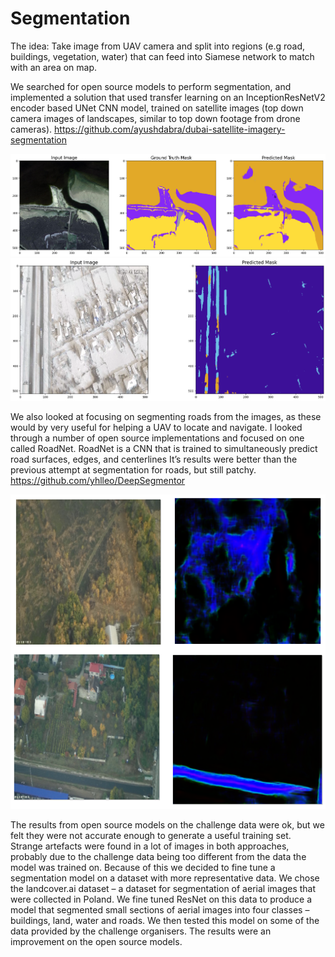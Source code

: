 # Segmentation

The idea: Take image from UAV camera and split into regions (e.g road, buildings, vegetation, water) that can feed into Siamese network to match with an area on map. 

We searched for open source models to perform segmentation, and implemented a solution that used transfer learning on an InceptionResNetV2 encoder based UNet CNN model, trained on satellite images (top down camera images of landscapes, similar to top down footage from drone cameras). 
https://github.com/ayushdabra/dubai-satellite-imagery-segmentation 

![Example of segmentation model output](docs/seg_model_example.jpg)
![Output of segmentation model on our data](docs/seg_model_on_our_data.png)

We also looked at focusing on segmenting roads from the images, as these would by very useful for helping a UAV to locate and navigate. I looked through a number of open source implementations and focused on one called RoadNet. RoadNet is a CNN that is trained to simultaneously predict road surfaces, edges, and centerlines It’s results were better than the previous attempt at segmentation for roads, but still patchy. 
https://github.com/yhlleo/DeepSegmentor

![Output of road model on our data](docs/road_model_on_our_data.png)

The results from open source models on the challenge data were ok, but we felt they were not accurate enough to generate a useful training set. Strange artefacts were found in a lot of images in both approaches, probably due to the challenge data being too different from the data the model was trained on. Because of this we decided to fine tune a segmentation model on a dataset with more representative data. We chose the landcover.ai dataset – a dataset for segmentation of aerial images that were collected in Poland. We fine tuned ResNet on this data to produce a model that segmented small sections of aerial images into four classes – buildings, land, water and roads. We then tested this model on some of the data provided by the challenge organisers. The results were an improvement on the open source models. 